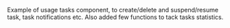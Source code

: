 Example of usage tasks component, to create/delete and suspend/resume task, task notifications etc.
Also added few functions to tack tasks statistics.
